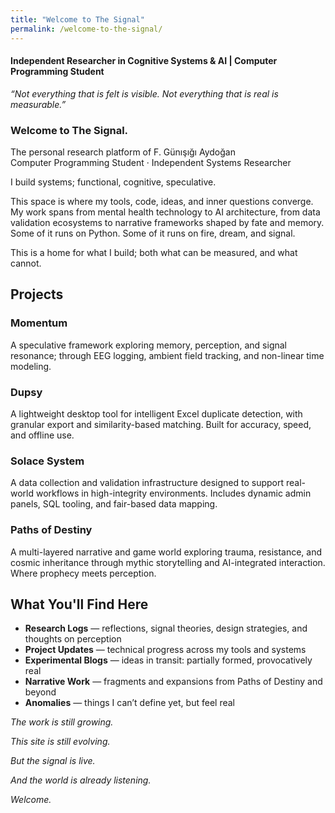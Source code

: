 ```yaml
---
title: "Welcome to The Signal"
permalink: /welcome-to-the-signal/
---
```


<h4><strong>Independent Researcher in Cognitive Systems & AI | Computer Programming Student</strong></h4>

<em>“Not everything that is felt is visible. Not everything that is real is measurable.”</em>

<h3><strong>Welcome to The Signal.</strong></h3>
<p>The personal research platform of F. Günışığı Aydoğan<br>
Computer Programming Student · Independent Systems Researcher</p>

<p>I build systems; functional, cognitive, speculative.</p>

<p>This space is where my tools, code, ideas, and inner questions converge. My work spans from mental health technology to AI architecture, from data validation ecosystems to narrative frameworks shaped by fate and memory. Some of it runs on Python. Some of it runs on fire, dream, and signal.</p>

<p>This is a home for what I build; both what can be measured, and what cannot.</p>

<h2><strong>Projects</strong></h2>

<h3><strong>Momentum</strong></h3>
A speculative framework exploring memory, perception, and signal resonance; through EEG logging, ambient field tracking, and non-linear time modeling.

<h3><strong>Dupsy</strong></h3>
A lightweight desktop tool for intelligent Excel duplicate detection, with granular export and similarity-based matching. Built for accuracy, speed, and offline use.

<h3><strong>Solace System</strong></h3>
A data collection and validation infrastructure designed to support real-world workflows in high-integrity environments. Includes dynamic admin panels, SQL tooling, and fair-based data mapping.

<h3><strong>Paths of Destiny</strong></h3>
A multi-layered narrative and game world exploring trauma, resistance, and cosmic inheritance through mythic storytelling and AI-integrated interaction. Where prophecy meets perception.

<h2><strong>What You'll Find Here</strong></h2>

<ul>
  <li><strong>Research Logs</strong> — reflections, signal theories, design strategies, and thoughts on perception</li>
  <li><strong>Project Updates</strong> — technical progress across my tools and systems</li>
  <li><strong>Experimental Blogs</strong> — ideas in transit: partially formed, provocatively real</li>
  <li><strong>Narrative Work</strong> — fragments and expansions from Paths of Destiny and beyond</li>
  <li><strong>Anomalies</strong> — things I can’t define yet, but feel real</li>
</ul>

<p><em>The work is still growing.</em></p>
<p><em>This site is still evolving.</em></p>
<p><em>But the signal is live.</em></p>
<p><em>And the world is already listening.</em></p>
<p><em>Welcome.</em></p>
